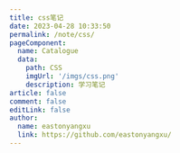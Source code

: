 ```yaml
---
title: css笔记
date: 2023-04-28 10:33:50
permalink: /note/css/
pageComponent:
  name: Catalogue
  data:
    path: CSS
    imgUrl: '/imgs/css.png'
    description: 学习笔记
article: false
comment: false
editLink: false
author: 
  name: eastonyangxu
  link: https://github.com/eastonyangxu/
---
```

